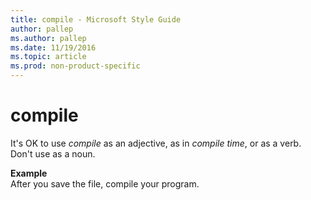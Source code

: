 ```yaml
---
title: compile - Microsoft Style Guide
author: pallep
ms.author: pallep
ms.date: 11/19/2016
ms.topic: article
ms.prod: non-product-specific
---
```


# compile

It's OK to use *compile* as an adjective, as in *compile time*, or as a verb. Don't use as a noun.

**Example**   
After you save the file, compile your program. 

